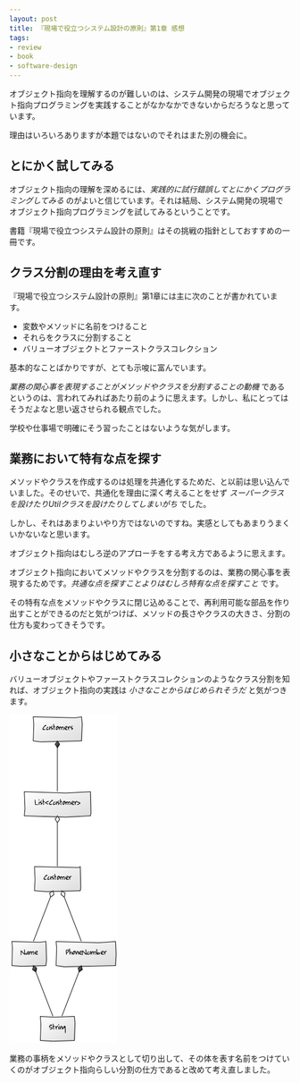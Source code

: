 ```yaml
---
layout: post
title: 『現場で役立つシステム設計の原則』第1章 感想
tags: 
- review
- book
- software-design
---
```


オブジェクト指向を理解するのが難しいのは、システム開発の現場でオブジェクト指向プログラミングを実践することがなかなかできないからだろうなと思っています。

理由はいろいろありますが本題ではないのでそれはまた別の機会に。

とにかく試してみる
----

オブジェクト指向の理解を深めるには、*実践的に試行錯誤してとにかくプログラミングしてみる* のがよいと信じています。それは結局、システム開発の現場でオブジェクト指向プログラミングを試してみるということです。

書籍『現場で役立つシステム設計の原則』はその挑戦の指針としておすすめの一冊です。

クラス分割の理由を考え直す
----

『現場で役立つシステム設計の原則』第1章には主に次のことが書かれています。

- 変数やメソッドに名前をつけること
- それらをクラスに分割すること
- バリューオブジェクトとファーストクラスコレクション

基本的なことばかりですが、とても示唆に富んでいます。

*業務の関心事を表現することがメソッドやクラスを分割することの動機* であるというのは、言われてみればあたり前のように思えます。しかし、私にとってはそうだよなと思い返させられる観点でした。

学校や仕事場で明確にそう習ったことはないような気がします。

業務において特有な点を探す
----

メソッドやクラスを作成するのは処理を共通化するためだ、と以前は思い込んでいました。そのせいで、共通化を理由に深く考えることをせず *スーパークラスを設けたりUtilクラスを設けたりしてしまいがち* でした。

しかし、それはあまりよいやり方ではないのですね。実感としてもあまりうまくいかないなと思います。

オブジェクト指向はむしろ逆のアプローチをする考え方であるように思えます。

オブジェクト指向においてメソッドやクラスを分割するのは、業務の関心事を表現するためです。*共通な点を探すことよりはむしろ特有な点を探すこと* です。

その特有な点をメソッドやクラスに閉じ込めることで、再利用可能な部品を作り出すことができるのだと気がつけば、メソッドの長さやクラスの大きさ、分割の仕方も変わってきそうです。

小さなことからはじめてみる
----

バリューオブジェクトやファーストクラスコレクションのようなクラス分割を知れば、オブジェクト指向の実践は *小さなことからはじめられそうだ* と気がつきます。

![バリューオブジェクトとファーストクラスコレクション](../images/posts/2018-03-10/class-diagram__first-class-collection-and-value-object.png)

業務の事柄をメソッドやクラスとして切り出して、その体を表す名前をつけていくのがオブジェクト指向らしい分割の仕方であると改めて考え直しました。
